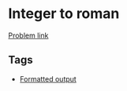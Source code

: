 # Integer to roman

[Problem link](https://leetcode.com/problems/integer-to-roman)

## Tags

* [Formatted output](/README.md#Formatted_output)
